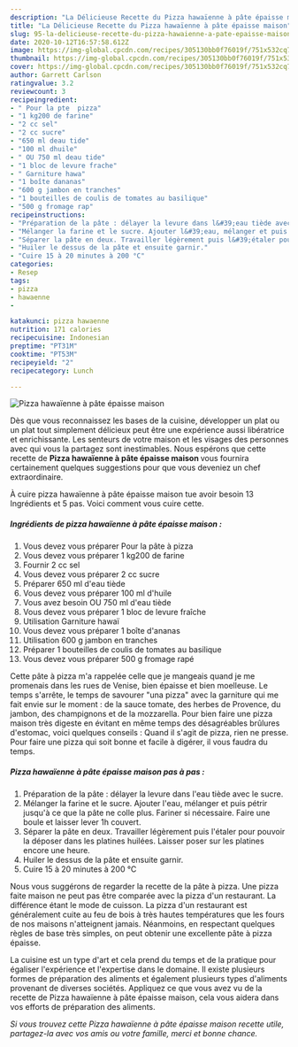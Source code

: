 ```yaml
---
description: "La Délicieuse Recette du Pizza hawaïenne à pâte épaisse maison"
title: "La Délicieuse Recette du Pizza hawaïenne à pâte épaisse maison"
slug: 95-la-delicieuse-recette-du-pizza-hawaienne-a-pate-epaisse-maison
date: 2020-10-12T16:57:58.612Z
image: https://img-global.cpcdn.com/recipes/305130bb0f76019f/751x532cq70/pizza-hawaienne-a-pate-epaisse-maison-photo-principale-de-la-recette.jpg
thumbnail: https://img-global.cpcdn.com/recipes/305130bb0f76019f/751x532cq70/pizza-hawaienne-a-pate-epaisse-maison-photo-principale-de-la-recette.jpg
cover: https://img-global.cpcdn.com/recipes/305130bb0f76019f/751x532cq70/pizza-hawaienne-a-pate-epaisse-maison-photo-principale-de-la-recette.jpg
author: Garrett Carlson
ratingvalue: 3.2
reviewcount: 3
recipeingredient:
- " Pour la pte  pizza"
- "1 kg200 de farine"
- "2 cc sel"
- "2 cc sucre"
- "650 ml deau tide"
- "100 ml dhuile"
- " OU 750 ml deau tide"
- "1 bloc de levure frache"
- " Garniture hawa"
- "1 boîte dananas"
- "600 g jambon en tranches"
- "1 bouteilles de coulis de tomates au basilique"
- "500 g fromage rap"
recipeinstructions:
- "Préparation de la pâte : délayer la levure dans l&#39;eau tiède avec le sucre."
- "Mélanger la farine et le sucre. Ajouter l&#39;eau, mélanger et puis pétrir jusqu&#39;à ce que la pâte ne colle plus. Fariner si nécessaire. Faire une boule et laisser lever 1h couvert."
- "Séparer la pâte en deux. Travailler légèrement puis l&#39;étaler pour pouvoir la déposer dans les platines huilées. Laisser poser sur les platines encore une heure."
- "Huiler le dessus de la pâte et ensuite garnir."
- "Cuire 15 à 20 minutes à 200 °C"
categories:
- Resep
tags:
- pizza
- hawaenne
- 

katakunci: pizza hawaenne  
nutrition: 171 calories
recipecuisine: Indonesian
preptime: "PT31M"
cooktime: "PT53M"
recipeyield: "2"
recipecategory: Lunch

---
```



![Pizza hawaïenne à pâte épaisse maison](https://img-global.cpcdn.com/recipes/305130bb0f76019f/751x532cq70/pizza-hawaienne-a-pate-epaisse-maison-photo-principale-de-la-recette.jpg)

Dès que vous reconnaissez les bases de la cuisine, développer un plat ou un plat tout simplement délicieux peut être une expérience aussi libératrice et enrichissante. Les senteurs de votre maison et les visages des personnes avec qui vous la partagez sont inestimables. Nous espérons que cette recette de <strong> Pizza hawaïenne à pâte épaisse maison </strong> vous fournira certainement quelques suggestions pour que vous deveniez un chef extraordinaire.

<!--inarticleads1-->

À cuire pizza hawaïenne à pâte épaisse maison tue avoir besoin 13 Ingrédients et 5 pas. Voici comment vous cuire cette.

##### Ingrédients de pizza hawaïenne à pâte épaisse maison :

1. Vous devez vous préparer  Pour la pâte à pizza
1. Vous devez vous préparer 1 kg200 de farine
1. Fournir 2 cc sel
1. Vous devez vous préparer 2 cc sucre
1. Préparer 650 ml d&#39;eau tiède
1. Vous devez vous préparer 100 ml d&#39;huile
1. Vous avez besoin  OU 750 ml d&#39;eau tiède
1. Vous devez vous préparer 1 bloc de levure fraîche
1. Utilisation  Garniture hawaï
1. Vous devez vous préparer 1 boîte d&#39;ananas
1. Utilisation 600 g jambon en tranches
1. Préparer 1 bouteilles de coulis de tomates au basilique
1. Vous devez vous préparer 500 g fromage rapé


Cette pâte à pizza m&#39;a rappelée celle que je mangeais quand je me promenais dans les rues de Venise, bien épaisse et bien moelleuse. Le temps s&#39;arrête, le temps de savourer &#34;una pizza&#34; avec la garniture qui me fait envie sur le moment : de la sauce tomate, des herbes de Provence, du jambon, des champignons et de la mozzarella. Pour bien faire une pizza maison très digeste en évitant en même temps des désagréables brûlures d&#39;estomac, voici quelques conseils : Quand il s&#39;agit de pizza, rien ne presse. Pour faire une pizza qui soit bonne et facile à digérer, il vous faudra du temps. 

<!--inarticleads2-->

##### Pizza hawaïenne à pâte épaisse maison pas à pas :

1. Préparation de la pâte : délayer la levure dans l&#39;eau tiède avec le sucre.
1. Mélanger la farine et le sucre. Ajouter l&#39;eau, mélanger et puis pétrir jusqu&#39;à ce que la pâte ne colle plus. Fariner si nécessaire. Faire une boule et laisser lever 1h couvert.
1. Séparer la pâte en deux. Travailler légèrement puis l&#39;étaler pour pouvoir la déposer dans les platines huilées. Laisser poser sur les platines encore une heure.
1. Huiler le dessus de la pâte et ensuite garnir.
1. Cuire 15 à 20 minutes à 200 °C


Nous vous suggérons de regarder la recette de la pâte à pizza. Une pizza faite maison ne peut pas être comparée avec la pizza d&#39;un restaurant. La différence étant le mode de cuisson. La pizza d&#39;un restaurant est généralement cuite au feu de bois à très hautes températures que les fours de nos maisons n&#39;atteignent jamais. Néanmoins, en respectant quelques règles de base très simples, on peut obtenir une excellente pâte à pizza épaisse. 

<!--inarticleads1-->

<p>
La cuisine est un type d'art et cela prend du temps et de la pratique pour égaliser l'expérience et l'expertise dans le domaine. Il existe plusieurs formes de préparation des aliments et également plusieurs types d'aliments provenant de diverses sociétés. Appliquez ce que vous avez vu de la recette de Pizza hawaïenne à pâte épaisse maison, cela vous aidera dans vos efforts de préparation des aliments.
</p>

<p>
<i>Si vous trouvez cette Pizza hawaïenne à pâte épaisse maison recette utile, partagez-la avec vos amis ou votre famille, merci et bonne chance.</i>
</p>
